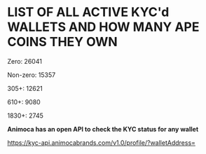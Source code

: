 # LIST OF ALL ACTIVE KYC'd WALLETS AND HOW MANY APE COINS THEY OWN

Zero: 26041

Non-zero: 15357

305+: 12621

610+: 9080

1830+: 2745

**Animoca has an open API to check the KYC status for any wallet**

https://kyc-api.animocabrands.com/v1.0/profile/?walletAddress=